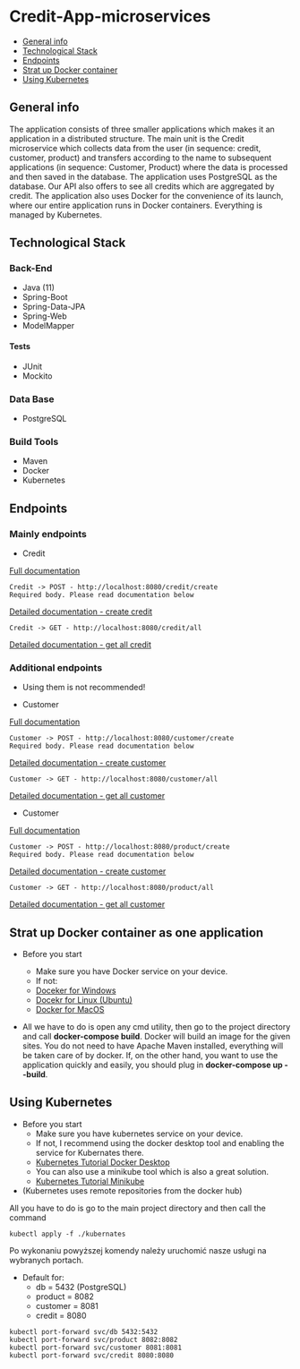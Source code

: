 # Credit-App-microservices
* [General info](#general-info)
* [Technological Stack](#technological-stack)
* [Endpoints](#endpoints)
* [Strat up Docker container](#strat-up-docker-container)
* [Using Kubernetes](#using-kubernetes)

## General info
The application consists of three smaller applications which makes it an application in a distributed structure.
The main unit is the Credit microservice which collects data from the user (in sequence: credit, customer, product) and
transfers according to the name to subsequent applications (in sequence: Customer, Product) where the data is processed and then saved in the database.
The application uses PostgreSQL as the database. Our API also offers to see all credits which are aggregated by credit.
The application also uses Docker for the convenience of its launch, where our entire application runs in Docker containers.
Everything is managed by Kubernetes.

## Technological Stack
### Back-End
* Java (11)
* Spring-Boot
* Spring-Data-JPA
* Spring-Web
* ModelMapper
#### Tests
* JUnit
* Mockito
### Data Base
* PostgreSQL
### Build Tools
* Maven
* Docker
* Kubernetes

## Endpoints

### Mainly endpoints

* Credit

[Full documentation](https://github.com/Kamil-java/credit-app-microservices/tree/master/credit/documentation/endpoints)

```
Credit -> POST - http://localhost:8080/credit/create
Required body. Please read documentation below
```
[Detailed documentation - create credit](https://github.com/Kamil-java/credit-app-microservices/tree/master/credit/documentation/endpoints/create-credit)

```
Credit -> GET - http://localhost:8080/credit/all 
```
[Detailed documentation - get all credit](https://github.com/Kamil-java/credit-app-microservices/tree/master/credit/documentation/endpoints/get-all-credit-with-details)

### Additional endpoints

* Using them is not recommended!

* Customer

[Full documentation](https://github.com/Kamil-java/credit-app-microservices/tree/master/customer/documentation/endpoints)

```
Customer -> POST - http://localhost:8080/customer/create 
Required body. Please read documentation below
```
[Detailed documentation - create customer](https://github.com/Kamil-java/credit-app-microservices/tree/master/customer/documentation/endpoints/customer-save)

```
Customer -> GET - http://localhost:8080/customer/all 
```
[Detailed documentation - get all customer](https://github.com/Kamil-java/credit-app-microservices/tree/master/customer/documentation/endpoints/get-list-of-customer)

* Customer

[Full documentation](https://github.com/Kamil-java/credit-app-microservices/tree/master/product/documentation/endpoints)

```
Customer -> POST - http://localhost:8080/product/create 
Required body. Please read documentation below
```
[Detailed documentation - create customer](https://github.com/Kamil-java/credit-app-microservices/tree/master/product/documentation/endpoints/create-product)

```
Customer -> GET - http://localhost:8080/product/all 
```
[Detailed documentation - get all customer](https://github.com/Kamil-java/credit-app-microservices/tree/master/product/documentation/endpoints/get-list-of-products)

## Strat up Docker container as one application

* Before you start
  - Make sure you have Docker service on your device.
  - If not:
   * [Doceker for Windows](https://docs.docker.com/docker-for-windows/install/)
   * [Docekr for Linux (Ubuntu)](https://docs.docker.com/engine/install/ubuntu/)
   * [Docker for MacOS](https://docs.docker.com/docker-for-mac/install/)

* All we have to do is open any cmd utility, then go to the project directory and call <b>docker-compose build</b>. Docker will build an image for the given sites. You do not need to have Apache Maven installed, everything will be taken care of by docker. If, on the other hand, you want to use the application quickly and easily, you should plug in <b>docker-compose up --build</b>.

## Using Kubernetes

* Before you start
  - Make sure you have kubernetes service on your device.
  - If not, I recommend using the docker desktop tool and enabling the service for Kubernates there.
  - [Kubernetes Tutorial Docker Desktop](https://docs.docker.com/docker-for-windows/#kubernetes)  
  - You can also use a minikube tool which is also a great solution.
  - [Kubernetes Tutorial Minikube](https://minikube.sigs.k8s.io/docs/start/)
* (Kubernetes uses remote repositories from the docker hub)

All you have to do is go to the main project directory and then call the command
```
kubectl apply -f ./kubernates
```
Po wykonaniu powyższej komendy należy uruchomić nasze usługi na wybranych portach.
  - Default for:
      * db = 5432 (PostgreSQL)
      * product = 8082
      * customer = 8081
      * credit = 8080
```
kubectl port-forward svc/db 5432:5432
kubectl port-forward svc/product 8082:8082
kubectl port-forward svc/customer 8081:8081
kubectl port-forward svc/credit 8080:8080
```
